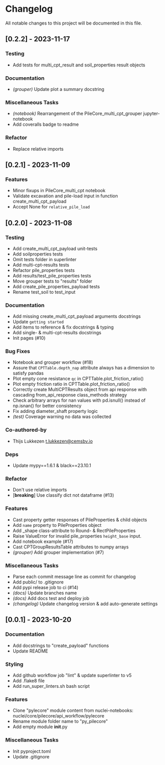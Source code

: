 # Changelog

All notable changes to this project will be documented in this file.

## [0.2.2] - 2023-11-17

### Testing

- Add tests for multi_cpt_result and soil_properties result objects

### Documentation

- *(grouper)* Update plot a summary docstring

### Miscellaneous Tasks

- *(notebook)* Rearrangement of the PileCore_multi_cpt_grouper jupyter-notebook
- Add coveralls badge to readme

### Refactor

- Replace relative imports

## [0.2.1] - 2023-11-09

### Features

- Minor fixups in PileCore_multi_cpt notebook
- Validate excavation and pile-load input in function create_multi_cpt_payload
- Accept None for `relative_pile_load`

## [0.2.0] - 2023-11-08

### Testing

- Add create_multi_cpt_payload unit-tests
- Add soilproperties tests
- Omit tests folder in superlinter
- Add multi-cpt-results tests
- Refactor pile_properties tests
- Add results/test_pile_properties tests
- Move grouper tests to "results" folder
- Add create_pile_properties_payload tests
- Rename test_soil to test_input

### Documentation

- Add missing create_multi_cpt_payload arguments docstrings
- Update `getting started`
- Add items to reference & fix docstrings & typing
- Add single- & multi-cpt-results docstrings
- Init pages (#10)

### Bug Fixes

- Notebook and grouper workflow (#18)
- Assure that `CPTTable.depth_nap` attribute always has a dimension to satisfy pandas
- Plot empty cone resistance `qc` in CPTTable.plot_friction_ratio()
- Plot empty friction ratio in CPTTable.plot_friction_ratio()
- Correctly create MultiCPTResults object from api response with cascading from_api_response class_methods strategy
- Check arbitrary arrays for nan values with pd.isnull() instead of np.isnan() for better consistency
- Fix adding diameter_shaft property logic
- *(test)* Coverage warning no data was collected

### Co-authored-by

- Thijs Lukkezen <t.lukkezen@cemsbv.io>

### Deps

- Update mypy==1.6.1 & black==23.10.1

### Refactor

- Don't use relative imports
- [**breaking**] Use classify dict not dataframe (#13)

### Features

- Cast property getter responses of PileProperties & child objects
- Add `name` property to PileProperties object
- Add _shape class-attribute to Round- & RectPileProperties
- Raise ValueError for invalid pile_properties `height_base` input.
- Add notebook example (#17)
- Cast CPTGroupResultsTable attributes to numpy arrays
- *(grouper)* Add grouper implementation (#7)

### Miscellaneous Tasks

- Parse each commit message line as commit for changelog
- Add public/ to .gitignore
- Add pypi release job to ci (#14)
- *(docs)* Update branches name
- *(docs)* Add docs test and deploy job
- *(changelog)* Update changelog version & add auto-generate settings

## [0.0.1] - 2023-10-20

### Documentation

- Add docstrings to "create_payload" functions
- Update README

### Styling

- Add github workflow job "lint" & update superlinter to v5
- Add .flake8 file
- Add run_super_linters.sh bash script

### Features

- Clone "pylecore" module content from nuclei-notebooks: nuclei/core/pilecore/api_workflow/pylecore
- Rename module folder name to "py_pilecore"
- Add empty module __init__.py

### Miscellaneous Tasks

- Init pyproject.toml
- Update .gitignore

<!-- CEMS BV. -->
